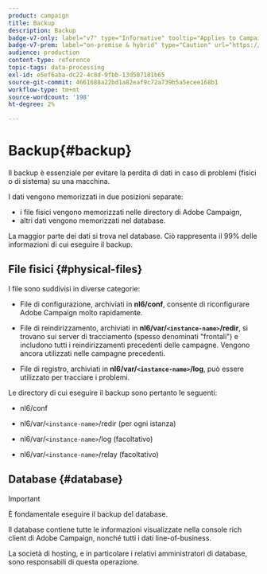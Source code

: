 ```yaml
---
product: campaign
title: Backup
description: Backup
badge-v7-only: label="v7" type="Informative" tooltip="Applies to Campaign Classic v7 only"
badge-v7-prem: label="on-premise & hybrid" type="Caution" url="https://experienceleague.adobe.com/docs/campaign-classic/using/installing-campaign-classic/architecture-and-hosting-models/hosting-models-lp/hosting-models.html" tooltip="Applies to on-premise and hybrid deployments only"
audience: production
content-type: reference
topic-tags: data-processing
exl-id: e5ef6aba-dc22-4c8d-9fbb-13d507181b65
source-git-commit: 4661688a22bd1a82eaf9c72a739b5a5ecee168b1
workflow-type: tm+mt
source-wordcount: '198'
ht-degree: 2%

---
```


# Backup{#backup}

Il backup è essenziale per evitare la perdita di dati in caso di problemi (fisici o di sistema) su una macchina.

I dati vengono memorizzati in due posizioni separate:

* i file fisici vengono memorizzati nelle directory di Adobe Campaign,
* altri dati vengono memorizzati nel database.

La maggior parte dei dati si trova nel database. Ciò rappresenta il 99% delle informazioni di cui eseguire il backup.

## File fisici {#physical-files}

I file sono suddivisi in diverse categorie:

* File di configurazione, archiviati in **nl6/conf**, consente di riconfigurare Adobe Campaign molto rapidamente.

* File di reindirizzamento, archiviati in  **nl6/var/`<instance-name>`/redir**, si trovano sui server di tracciamento (spesso denominati &quot;frontali&quot;) e includono tutti i reindirizzamenti precedenti delle campagne. Vengono ancora utilizzati nelle campagne precedenti.

* File di registro, archiviati in **nl6/var/`<instance-name>`/log**, può essere utilizzato per tracciare i problemi.

Le directory di cui eseguire il backup sono pertanto le seguenti:

* nl6/conf

* nl6/var/`<instance-name>`/redir (per ogni istanza)

* nl6/var/`<instance-name>`/log (facoltativo)

* nl6/var/`<instance-name>`/relay (facoltativo)


## Database {#database}

>[!IMPORTANT]
>
>È fondamentale eseguire il backup del database.


Il database contiene tutte le informazioni visualizzate nella console rich client di Adobe Campaign, nonché tutti i dati line-of-business.

La società di hosting, e in particolare i relativi amministratori di database, sono responsabili di questa operazione.
